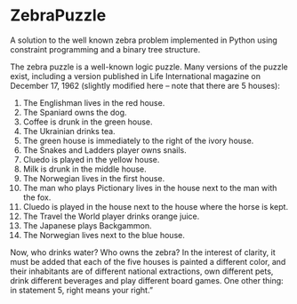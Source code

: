 # ZebraPuzzle
A solution to the well known zebra problem implemented in Python using constraint programming and a binary tree structure.

The zebra puzzle is a well-known logic puzzle. Many versions of the puzzle exist, including a version published
in Life International magazine on December 17, 1962 (slightly modified here – note that there are 5 houses):

1. The Englishman lives in the red house.
2. The Spaniard owns the dog.
3. Coffee is drunk in the green house.
4. The Ukrainian drinks tea.
5. The green house is immediately to the right of the ivory house.
6. The Snakes and Ladders player owns snails.
7. Cluedo is played in the yellow house.
8. Milk is drunk in the middle house.
9. The Norwegian lives in the first house.
10. The man who plays Pictionary lives in the house next to the man with the fox.
11. Cluedo is played in the house next to the house where the horse is kept.
12. The Travel the World player drinks orange juice.
13. The Japanese plays Backgammon.
14. The Norwegian lives next to the blue house.

Now, who drinks water? Who owns the zebra? In the interest of clarity, it must be added that each of the five houses is painted a different color, and their inhabitants are of different national extractions, own different pets, drink different beverages and play different board games. One other thing: in statement 5, right means your right.”
